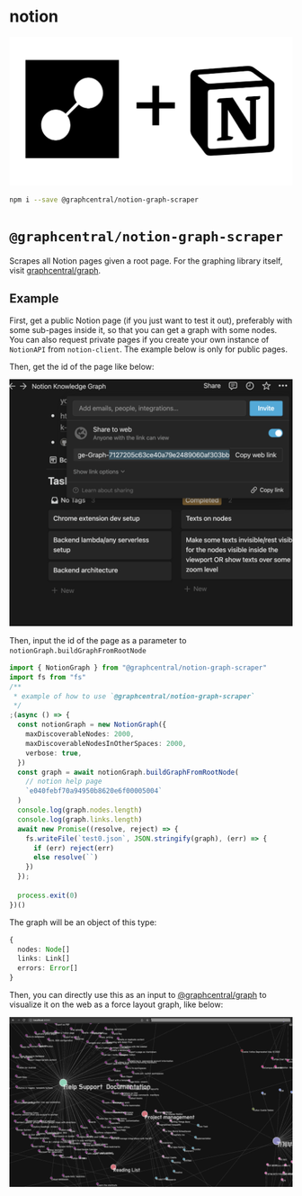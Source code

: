 # notion

![logo.png](./logo.png)

```bash
npm i --save @graphcentral/notion-graph-scraper
```

# `@graphcentral/notion-graph-scraper`

Scrapes all Notion pages given a root page. For the graphing library itself, visit [graphcentral/graph](https://github.com/graphcentral/graph).

## Example

First, get a public Notion page (if you just want to test it out), preferably with some sub-pages inside it, so that you can get a graph with some nodes. You can also request private pages if you create your own instance of `NotionAPI` from `notion-client`. The example below is only for public pages.

Then, get the id of the page like below:

![doc0.png](./doc0.png)

Then, input the id of the page as a parameter to `notionGraph.buildGraphFromRootNode`

```ts
import { NotionGraph } from "@graphcentral/notion-graph-scraper"
import fs from "fs"
/**
 * example of how to use `@graphcentral/notion-graph-scraper`
 */
;(async () => {
  const notionGraph = new NotionGraph({
    maxDiscoverableNodes: 2000,
    maxDiscoverableNodesInOtherSpaces: 2000,
    verbose: true,
  })
  const graph = await notionGraph.buildGraphFromRootNode(
    // notion help page
    `e040febf70a94950b8620e6f00005004`
  )
  console.log(graph.nodes.length)
  console.log(graph.links.length)
  await new Promise((resolve, reject) => {
    fs.writeFile(`test0.json`, JSON.stringify(graph), (err) => {
      if (err) reject(err)
      else resolve(``)
    })
  });

  process.exit(0)
})()
```

The graph will be an object of this type:

```ts
{
  nodes: Node[]
  links: Link[]
  errors: Error[]
}
```

Then, you can directly use this as an input to [@graphcentral/graph](https://github.com/graphcentral/graph) to visualize it on the web as a force layout graph, like below:

![doc1.png](./doc1.png)